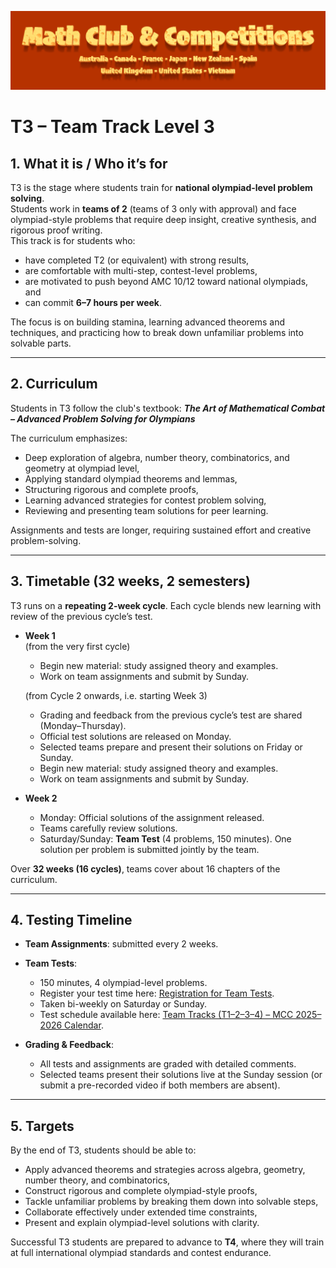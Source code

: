 ![Math Club & Competitions (MCC)](./img/MCC-2024-Logo-Large.png)

# T3 – Team Track Level 3

## 1. What it is / Who it’s for  
T3 is the stage where students train for **national olympiad-level problem solving**.  
Students work in **teams of 2** (teams of 3 only with approval) and face olympiad-style problems that require deep insight, creative synthesis, and rigorous proof writing.  
This track is for students who:  
- have completed T2 (or equivalent) with strong results,  
- are comfortable with multi-step, contest-level problems,  
- are motivated to push beyond AMC 10/12 toward national olympiads, and  
- can commit **6–7 hours per week**.  

The focus is on building stamina, learning advanced theorems and techniques, and practicing how to break down unfamiliar problems into solvable parts.  

---

## 2. Curriculum  
Students in T3 follow the club's textbook: **_The Art of Mathematical Combat – Advanced Problem Solving for Olympians_**  

The curriculum emphasizes:  
- Deep exploration of algebra, number theory, combinatorics, and geometry at olympiad level,  
- Applying standard olympiad theorems and lemmas,  
- Structuring rigorous and complete proofs,  
- Learning advanced strategies for contest problem solving,  
- Reviewing and presenting team solutions for peer learning.  

Assignments and tests are longer, requiring sustained effort and creative problem-solving.  

---

## 3. Timetable (32 weeks, 2 semesters)  
T3 runs on a **repeating 2-week cycle**. Each cycle blends new learning with review of the previous cycle’s test.  

- **Week 1**  
  (from the very first cycle)  
  - Begin new material: study assigned theory and examples.  
  - Work on team assignments and submit by Sunday.  

  (from Cycle 2 onwards, i.e. starting Week 3)  
  - Grading and feedback from the previous cycle’s test are shared (Monday–Thursday).  
  - Official test solutions are released on Monday.  
  - Selected teams prepare and present their solutions on Friday or Sunday.  
  - Begin new material: study assigned theory and examples.  
  - Work on team assignments and submit by Sunday.  

- **Week 2**  
  - Monday: Official solutions of the assignment released.  
  - Teams carefully review solutions.  
  - Saturday/Sunday: **Team Test** (4 problems, 150 minutes). One solution per problem is submitted jointly by the team.  

Over **32 weeks (16 cycles)**, teams cover about 16 chapters of the curriculum.  

---

## 4. Testing Timeline  
- **Team Assignments**: submitted every 2 weeks.  
- **Team Tests**:  
  - 150 minutes, 4 olympiad-level problems.  
  - Register your test time here: [Registration for Team Tests](https://forms.gle/j4xapHha1oJiMviW9).  
  - Taken bi-weekly on Saturday or Sunday.  
  - Test schedule available here: [Team Tracks (T1–2–3–4) – MCC 2025–2026 Calendar](https://calendar.google.com/calendar/u/0?cid=YTFjMTNlNGEyY2M3NjdjNGRlYjYzNTMwMTk4NzRlNmIwNDQxOGZjYTEzOWQ1ZTRiOWM5OGJjOWI3NWViMmFkMUBncm91cC5jYWxlbmRhci5nb29nbGUuY29t).  

- **Grading & Feedback**:  
  - All tests and assignments are graded with detailed comments.  
  - Selected teams present their solutions live at the Sunday session (or submit a pre-recorded video if both members are absent).  

---

## 5. Targets  
By the end of T3, students should be able to:  
- Apply advanced theorems and strategies across algebra, geometry, number theory, and combinatorics,  
- Construct rigorous and complete olympiad-style proofs,  
- Tackle unfamiliar problems by breaking them down into solvable steps,  
- Collaborate effectively under extended time constraints,  
- Present and explain olympiad-level solutions with clarity.  

Successful T3 students are prepared to advance to **T4**, where they will train at full international olympiad standards and contest endurance.  